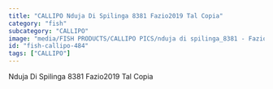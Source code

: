 ```yaml
---
title: "CALLIPO Nduja Di Spilinga 8381 Fazio2019 Tal Copia"
category: "fish"
subcategory: "CALLIPO"
image: "media/FISH PRODUCTS/CALLIPO PICS/nduja di spilinga_8381 - Fazio2019_TAL copia.jpg"
id: "fish-callipo-484"
tags: ["CALLIPO"]
---
```


Nduja Di Spilinga 8381 Fazio2019 Tal Copia
